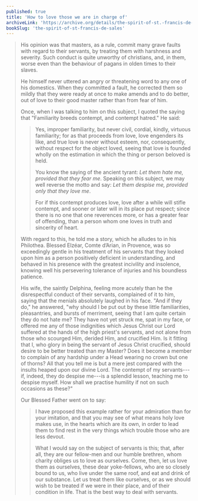 ```yaml
---
published: true
title: 'How to love those we are in charge of'
archiveLink: 'https://archive.org/details/the-spirit-of-st.-francis-de-sales/page/109?view=theater'
bookSlug: 'the-spirit-of-st-francis-de-sales'
---
```


> His opinion was that masters, as a rule, commit many grave faults with regard to their servants, by treating them with harshness and severity. Such conduct is quite unworthy of christians, and, in them, worse even than the behaviour of pagans in olden times to their slaves.
> 
> He himself never uttered an angry or threatening word to any one of his domestics. When they committed a fault, he corrected them so mildly that they were ready at once to make amends and to do better, out of love to their good master rather than from fear of him.
> 
> Once, when I was talking to him on this subject, I quoted the saying that "Familiarity breeds contempt, and contempt hatred." He said:
> 
>> Yes, improper familiarity, but never civil, cordial, kindly, virtuous familiarity; for as that proceeds from love, love engenders its like, and true love is never without esteem, nor, consequently, without respect for the object loved, seeing that love is founded wholly on the estimation in which the thing or person beloved is held.
>>
>> You know the saying of the ancient tyrant: *Let them hate me, provided that they fear me*. Speaking on this subject, we may well reverse the motto and say: *Let them despise me, provided only that they love me*.
>>
>> For if this contempt produces love, love after a while will stifle contempt, and sooner or later will in its place put respect; since there is no one that one reverences more, or has a greater fear of offending, than a person whom one loves in truth and sincerity of heart.
>
> With regard to this, he told me a story, which he alludes to in his Philothea. Blessed Elzéar, Comte d’Arian, in Provence, was so exceedingly gentle in his treatment of his servants that they looked upon him as a person positively deficient in understanding, and behaved in his presence with the greatest incivility and insolence, knowing well his persevering tolerance of injuries and his boundless patience.
> 
> His wife, the saintly Delphina, feeling more acutely than he the disrespectful conduct of their servants, complained of it to him, saying that the menials absolutely laughed in his face. "And if they do," he answered, "why should I be put out by these little familiarities, pleasantries, and bursts of merriment, seeing that I am quite certain they do not hate me? They have not yet struck me, spat in my face, or offered me any of those indignities which Jesus Christ our Lord suffered at the hands of the high priest's servants, and not alone from those who scourged Him, derided Him, and crucified Him. Is it fitting that I, who glory in being the servant of Jesus Christ crucified, should desire to be better treated than my Master? Does it become a member to complain of any hardship under a Head wearing no crown but one of thorns? All that you tell me is but a mere jest compared with the insults heaped upon our divine Lord. The contempt of my servants---if, indeed, they do despise me---is a splendid lesson, teaching me to despise myself. How shall we practise humility if not on such occasions as these?"
> 
> Our Blessed Father went on to say:
> 
>> I have proposed this example rather for your admiration than for your imitation, and that you may see of what means holy love makes use, in the hearts which are its own, in order to lead them to find rest in the very things which trouble those who are less devout.
>>
>> What I would say on the subject of servants is this; that, after all, they are our fellow-men and our humble brethren, whom charity obliges us to love as ourselves. Come, then, let us love them as ourselves, these dear yoke-fellows, who are so closely bound to us, who live under the same roof, and eat and drink of our substance. Let us treat them like ourselves, or as we should wish to be treated if we were in their place, and of their condition in life. That is the best way to deal with servants.
